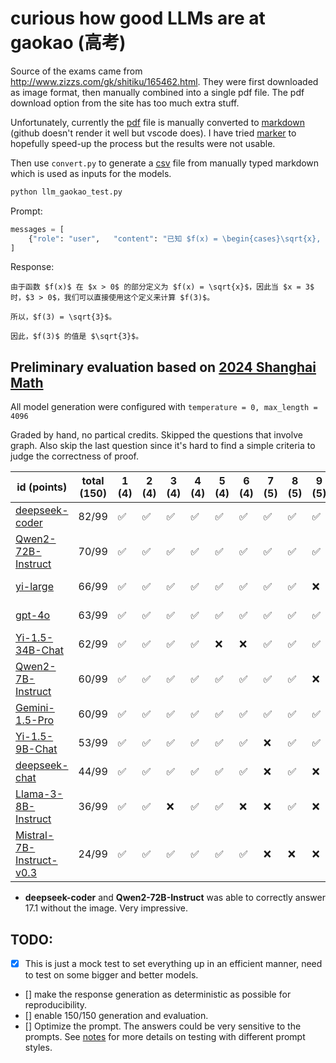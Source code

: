 # curious how good LLMs are at gaokao (高考)

Source of the exams came from http://www.zizzs.com/gk/shitiku/165462.html. They were first downloaded as image format, then manually combined into a 
single pdf file. The pdf download option from the site has too much extra stuff.

Unfortunately, currently the [pdf](data/2024_math_shanghai/exam_with_answer.pdf) file is manually converted to 
[markdown](data/2024_math_shanghai/exam_with_answer.md) (github doesn't render it well but vscode does). I have tried
[marker](https://github.com/VikParuchuri/marker) to hopefully speed-up the process but the results were not usable.

Then use `convert.py` to generate a [csv](data/2024_math_shanghai/exam_with_answer.csv) file from manually typed markdown which is used as inputs for 
the models.

```python
python llm_gaokao_test.py
```

Prompt:
```python
messages = [
    {"role": "user",   "content": "已知 $f(x) = \begin{cases}\sqrt{x}, x > 0 \\1, x \leq 0\end{cases}$，$f(3)=$"},
]
```

Response:
```text
由于函数 $f(x)$ 在 $x > 0$ 的部分定义为 $f(x) = \sqrt{x}$，因此当 $x = 3$ 时，$3 > 0$，我们可以直接使用这个定义来计算 $f(3)$。

所以，$f(3) = \sqrt{3}$。

因此，$f(3)$ 的值是 $\sqrt{3}$。
```

## Preliminary evaluation based on [2024 Shanghai Math](data/2024_math_shanghai/exam.pdf)
All model generation were configured with `temperature = 0, max_length = 4096`

Graded by hand, no partical credits. Skipped the questions that involve graph. Also skip the last question since it's hard to find a simple criteria to judge the correctness of proof.

| id (points)                                                                           | total (150) | 1 (4) | 2 (4) | 3 (4) | 4 (4) | 5 (4) | 6 (4) | 7 (5) | 8 (5) | 9 (5) | 10 (5) | 11 (5) | 12 (5) | 13 (4) | 14 (4) | 15 (5) | 16 (5) | 17 (14)  | 18 (14) | 19 (14) | 20 (18)   | 21 (18) |
| ------------------------------------------------------------------------------------- |-------------|-------|-------|-------|-------|-------|-------|-------|-------|-------|--------|--------|--------|--------|--------|--------|--------|----------|---------|---------|-----------|---------|
| [deepseek-coder](response/deepseek-coder-2024_math_shanghai.md)                       |82/99        | ✅    | ✅    | ✅    | ✅    | ✅    | ✅    | ✅    | ✅    | ✅    | ❌    | Skipped | ✅    | ✅     | ✅     | ✅     | ✅     | Skipped* | ✅ ✅   | Skipped | ✅ ❌ ❌ | Skipped |
| [Qwen2-72B-Instruct](response/Qwen2-72B-Instruct-2024_math_shanghai.md)               |70/99        | ✅    | ✅    | ✅    | ✅    | ✅    | ✅    | ✅    | ✅    | ✅    | ❌    | Skipped | ❌    | ✅     | ✅     | ✅     | ✅     | Skipped* | ✅ ❌   | Skipped | ✅ ❌ ❌ | Skipped |
| [yi-large](response/yi-large-2024_math_shanghai.md)                                   |66/99        | ✅    | ✅    | ✅    | ✅    | ✅    | ✅    | ✅    | ✅    | ❌    | ❌    | Skipped | ❌    | ✅     | ✅     | ✅     | ❌     | Skipped  | ❌ ✅   | Skipped | ✅ ✅ ❌ | Skipped |
| [gpt-4o](response/gpt-4o-2024_math_shanghai.md)                                       |63/99        | ✅    | ✅    | ✅    | ✅    | ✅    | ✅    | ✅    | ✅    | ✅    | ❌    | Skipped | ❌    | ✅     | ✅     | ✅     | ✅     | Skipped  | ❌ ❌   | Skipped | ✅ ❌ ❌ | Skipped |
| [Yi-1.5-34B-Chat](response/Yi-1.5-34B-Chat-2024_math_shanghai.md)                     |62/99        | ✅    | ✅    | ✅    | ✅    | ❌    | ❌    | ✅    | ✅    | ✅    | ❌    | Skipped | ❌    | ✅     | ✅     | ✅     | ✅     | Skipped  | ❌ ✅   | Skipped | ✅ ❌ ❌ | Skipped |
| [Qwen2-7B-Instruct](response/Qwen2-7B-Instruct-2024_math_shanghai.md)                 |60/99        | ✅    | ✅    | ✅    | ✅    | ✅    | ✅    | ✅    | ✅    | ❌    | ❌    | Skipped | ❌    | ✅     | ✅     | ❌     | ✅     | Skipped  | ❌ ✅   | Skipped | ✅ ❌ ❌ | Skipped |
| [Gemini-1.5-Pro](response/gemini-1.5-pro-2024_math_shanghai.md)                       |60/99        | ✅    | ✅    | ✅    | ✅    | ✅    | ✅    | ✅    | ✅    | ✅    | ❌    | Skipped | ❌    | ✅     | ✅     | ❌     | ❌     | Skipped  | ✅ ❌   | Skipped | ✅ ❌ ❌ | Skipped |
| [Yi-1.5-9B-Chat](response/Yi-1.5-9B-Chat-2024_math_shanghai.md)                       |53/99        | ✅    | ✅    | ✅    | ✅    | ✅    | ✅    | ❌    | ✅    | ✅    | ❌    | Skipped | ❌    | ✅     | ✅     | ❌     | ✅     | Skipped  | ❌ ❌   | Skipped | ✅ ❌ ❌ | Skipped |
| [deepseek-chat](response/deepseek-chat-2024_math_shanghai.md)                         |44/99        | ✅    | ✅    | ✅    | ✅    | ✅    | ✅    | ❌    | ✅    | ❌    | ❌    | Skipped | ❌    | ✅     | ❌     | ❌     | ✅     | Skipped  | ❌ ❌   | Skipped | ✅ ❌ ❌ | Skipped |
| [Llama-3-8B-Instruct](response/Meta-Llama-3-8B-Instruct-2024_math_shanghai.md)        |36/99        | ✅    | ✅    | ❌    | ✅    | ✅    | ❌    | ❌    | ✅    | ❌    | ❌    | Skipped | ❌    | ✅     | ❌     | ❌     | ✅     | Skipped  | ❌ ❌   | Skipped | ✅ ❌ ❌ | Skipped |
| [Mistral-7B-Instruct-v0.3](response/Mistral-7B-Instruct-v0.3-2024_math_shanghai.md)   |24/99        | ✅    | ✅    | ✅    | ✅    | ✅    | ✅    | ❌    | ❌    | ❌    | ❌    | Skipped | ❌    | ❌     | ❌     | ❌     | ❌     | Skipped  | ❌ ❌   | Skipped | ❌ ❌ ❌ | Skipped |

* __deepseek-coder__ and __Qwen2-72B-Instruct__ was able to correctly answer 17.1 without the image. Very impressive.

## TODO: 
- [x] This is just a mock test to set everything up in an efficient manner, need to test on some bigger and better models.
- [] make the response generation as deterministic as possible for reproducibility.
- [] enable 150/150 generation and evaluation.
- [] Optimize the prompt. The answers could be very sensitive to the prompts. See [notes](notes.md) for more details on testing with different prompt styles.
